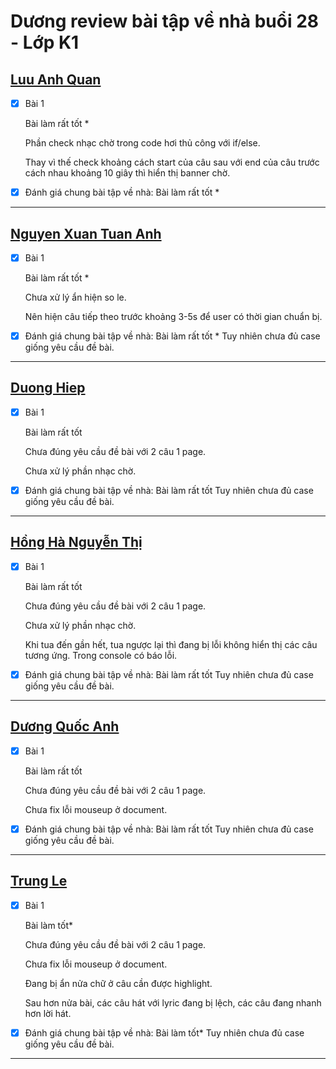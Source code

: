 # Dương review bài tập về nhà buổi 28 - Lớp K1

## [Luu Anh Quan](https://anhquan2211.github.io/F8-OFFLINE/Clone_zing_mp3/index.html)

- [x] Bài 1

  Bài làm rất tốt \*

  Phần check nhạc chờ trong code hơi thủ công với if/else.

  Thay vì thế check khoảng cách start của câu sau với end của câu trước cách nhau khoảng 10 giây thì hiển thị banner chờ.

- [x] Đánh giá chung bài tập về nhà: Bài làm rất tốt \*

---

## [Nguyen Xuan Tuan Anh](https://xuananh2212.github.io/js_fullstack_k1/day26/index.html)

- [x] Bài 1

  Bài làm rất tốt \*

  Chưa xử lý ẩn hiện so le.

  Nên hiện câu tiếp theo trước khoảng 3-5s để user có thời gian chuẩn bị.

- [x] Đánh giá chung bài tập về nhà: Bài làm rất tốt \* Tuy nhiên chưa đủ case giống yêu cầu đề bài.

---

## [Duong Hiep](https://duonghiep416.github.io/clone-zingmp3/index.html)

- [x] Bài 1

  Bài làm rất tốt

  Chưa đúng yêu cầu đề bài với 2 câu 1 page.

  Chưa xử lý phần nhạc chờ.

- [x] Đánh giá chung bài tập về nhà: Bài làm rất tốt Tuy nhiên chưa đủ case giống yêu cầu đề bài.

---

## [Hồng Hà Nguyễn Thị](https://ha752002.github.io/f8-fullstack-k2/Ex_Javascript/day28/index.html)

- [x] Bài 1

  Bài làm rất tốt

  Chưa đúng yêu cầu đề bài với 2 câu 1 page.

  Chưa xử lý phần nhạc chờ.

  Khi tua đến gần hết, tua ngược lại thì đang bị lỗi không hiển thị các câu tương ứng. Trong console có báo lỗi.

- [x] Đánh giá chung bài tập về nhà: Bài làm rất tốt Tuy nhiên chưa đủ case giống yêu cầu đề bài.

---

## [Dương Quốc Anh](https://quocanh-bit.github.io/F8_fullstack_006/buoi_26/index.html)

- [x] Bài 1

  Bài làm rất tốt

  Chưa đúng yêu cầu đề bài với 2 câu 1 page.

  Chưa fix lỗi mouseup ở document.

- [x] Đánh giá chung bài tập về nhà: Bài làm rất tốt Tuy nhiên chưa đủ case giống yêu cầu đề bài.

---

## [Trung Le](https://trungdeptraii.github.io/Le-Van-Trung-Day28-10-09/index.html)

- [x] Bài 1

  Bài làm tốt\*

  Chưa đúng yêu cầu đề bài với 2 câu 1 page.

  Chưa fix lỗi mouseup ở document.

  Đang bị ẩn nửa chữ ở câu cần được highlight.

  Sau hơn nửa bài, các câu hát với lyric đang bị lệch, các câu đang nhanh hơn lời hát.

- [x] Đánh giá chung bài tập về nhà: Bài làm tốt\* Tuy nhiên chưa đủ case giống yêu cầu đề bài.

---